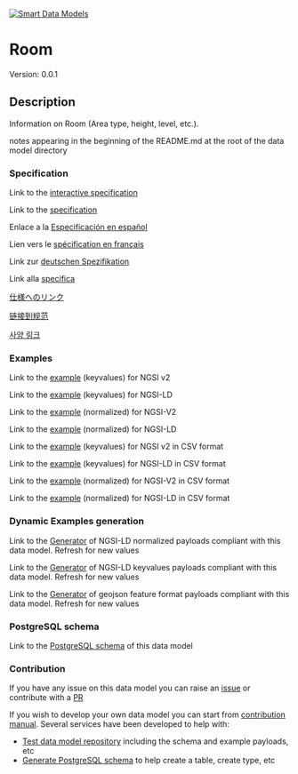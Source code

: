 [![Smart Data Models](https://smartdatamodels.org/wp-content/uploads/2022/01/SmartDataModels_logo.png "Logo")](https://smartdatamodels.org)
# Room
Version: 0.0.1

## Description 

Information on Room (Area type, height, level, etc.).

notes appearing in the beginning of the README.md at the root of the data model directory
### Specification

Link to the [interactive specification](https://swagger.lab.fiware.org/?url=https://smart-data-models.github.io/dataModel.ZEB/Room/swagger.yaml)

Link to the [specification](https://github.com/smart-data-models/dataModel.ZEB/blob/master/Room/doc/spec.md)

Enlace a la [Especificación en español](https://github.com/smart-data-models/dataModel.ZEB/blob/master/Room/doc/spec_ES.md)

Lien vers le [spécification en français](https://github.com/smart-data-models/dataModel.ZEB/blob/master/Room/doc/spec_FR.md)

Link zur [deutschen Spezifikation](https://github.com/smart-data-models/dataModel.ZEB/blob/master/Room/doc/spec_DE.md)

Link alla [specifica](https://github.com/smart-data-models/dataModel.ZEB/blob/master/Room/doc/spec_IT.md)

[仕様へのリンク](https://github.com/smart-data-models/dataModel.ZEB/blob/master/Room/doc/spec_JA.md)

[链接到规范](https://github.com/smart-data-models/dataModel.ZEB/blob/master/Room/doc/spec_ZH.md)

[사양 링크](https://github.com/smart-data-models/dataModel.ZEB/blob/master/Room/doc/spec_KO.md)
### Examples

Link to the [example](https://smart-data-models.github.io/dataModel.ZEB/Room/examples/example.json) (keyvalues) for NGSI v2

Link to the [example](https://smart-data-models.github.io/dataModel.ZEB/Room/examples/example.jsonld) (keyvalues) for NGSI-LD

Link to the [example](https://smart-data-models.github.io/dataModel.ZEB/Room/examples/example-normalized.json) (normalized) for NGSI-V2

Link to the [example](https://smart-data-models.github.io/dataModel.ZEB/Room/examples/example-normalized.jsonld) (normalized) for NGSI-LD

Link to the [example](https://github.com/smart-data-models/dataModel.ZEB/blob/master/Room/examples/example.json.csv) (keyvalues) for NGSI v2 in CSV format

Link to the [example](https://github.com/smart-data-models/dataModel.ZEB/blob/master/Room/examples/example.jsonld.csv) (keyvalues) for NGSI-LD in CSV format

Link to the [example](https://github.com/smart-data-models/dataModel.ZEB/blob/master/Room/examples/example-normalized.json.csv) (normalized) for NGSI-V2 in CSV format

Link to the [example](https://github.com/smart-data-models/dataModel.ZEB/blob/master/Room/examples/example-normalized.jsonld.csv) (normalized) for NGSI-LD in CSV format
### Dynamic Examples generation

Link to the [Generator](https://smartdatamodels.org/extra/ngsi-ld_generator.php?schemaUrl=https://raw.githubusercontent.com/smart-data-models/dataModel.ZEB/master/Room/schema.json&email=info@smartdatamodels.org) of NGSI-LD normalized payloads compliant with this data model. Refresh for new values

Link to the [Generator](https://smartdatamodels.org/extra/ngsi-ld_generator_keyvalues.php?schemaUrl=https://raw.githubusercontent.com/smart-data-models/dataModel.ZEB/master/Room/schema.json&email=info@smartdatamodels.org) of NGSI-LD keyvalues payloads compliant with this data model. Refresh for new values

Link to the [Generator](https://smartdatamodels.org/extra/geojson_features_generator.php?schemaUrl=https://raw.githubusercontent.com/smart-data-models/dataModel.ZEB/master/Room/schema.json&email=info@smartdatamodels.org) of geojson feature format payloads compliant with this data model. Refresh for new values
### PostgreSQL schema

Link to the [PostgreSQL schema](https://github.com/smart-data-models/dataModel.ZEB/blob/master/Room/schema.sql) of this data model
### Contribution

 If you have any issue on this data model you can raise an [issue](https://github.com/smart-data-models/dataModel.ZEB/issues)  or contribute with a [PR](https://github.com/smart-data-models/dataModel.ZEB/pulls)

 If you wish to develop your own data model you can start from [contribution manual](https://bit.ly/contribution_manual). Several services have been developed to help with: 
 - [Test data model repository](https://smartdatamodels.org/index.php/data-models-contribution-api/) including the schema and example payloads, etc
 - [Generate PostgreSQL schema](https://smartdatamodels.org/index.php/sql-service/) to help create a table, create type, etc